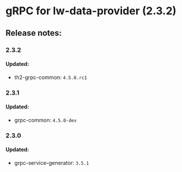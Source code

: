 # gRPC for lw-data-provider (2.3.2)

## Release notes:

### 2.3.2

#### Updated:

+ th2-grpc-common: `4.5.0.rc1`

### 2.3.1

#### Updated:

+ grpc-common: `4.5.0-dev`

### 2.3.0

#### Updated:
+ grpc-service-generator: `3.5.1`